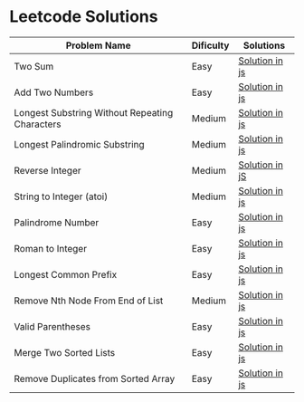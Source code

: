 # Leetcode Solutions

| Problem Name  | Dificulty | Solutions |
| ------------- | ------------- | ------------- |
| Two Sum  | Easy  | [Solution in js](./Two%20Sum/solution.js)  |
| Add Two Numbers  | Easy  | [Solution in js](./Add%20Two%20Numbers/solution.js)  |
| Longest Substring Without Repeating Characters | Medium  | [Solution in js](./Longest%20Substring%20Without%20Repeating%20Characters/solution.js)  |
| Longest Palindromic Substring  | Medium  | [Solution in js](./Longest%20Palindromic%20Substring/solution.js)  |
| Reverse Integer  | Medium  | [Solution in jS](./Reverse%20Integer/solution.js)  |
| String to Integer (atoi)  | Medium  | [Solution in js](./String%20to%20Integer%20(atoi)/solution.js)  |
| Palindrome Number  | Easy  | [Solution in js](./Palindrome%20Number/solution.js)  |
| Roman to Integer  | Easy  | [Solution in js](./Roman%20to%20Integer/solution.js)  |
| Longest Common Prefix  | Easy  | [Solution in js](./Longest%20Common%20Prefix/solution.js)  |
| Remove Nth Node From End of List  | Medium  | [Solution in js](./Remove%20Nth%20Node%20From%20End%20of%20List/solution.js)  |
| Valid Parentheses  | Easy  | [Solution in js](./Valid%20Parentheses/solution.js)  |
| Merge Two Sorted Lists  | Easy  | [Solution in js](./Merge%20Two%20Sorted%20Lists/solution.js)  |
| Remove Duplicates from Sorted Array  | Easy  | [Solution in js](./Remove%20Nth%20Node%20From%20End%20of%20List/solution.js)  |
